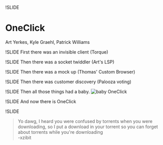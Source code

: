 !SLIDE
# OneClick
Art Yerkes, Kyle Graehl, Patrick Williams

!SLIDE
First there was an invisible client (Torque)

!SLIDE
Then there was a socket twiddler (Art's LSP)

!SLIDE
Then there was a mock up (Thomas' Custom Browser)

!SLIDE
Then there was customer discovery (Palooza voting)

!SLIDE
Then all those things had a baby.
![baby OneClick](img/angry_baby.jpg)

!SLIDE
And now there is OneClick

!SLIDE
> Yo dawg, I heard you were confused by torrents when you were downloading, so I put a download in your torrent so you can forget about torrents while you're downloading  
-xzibit